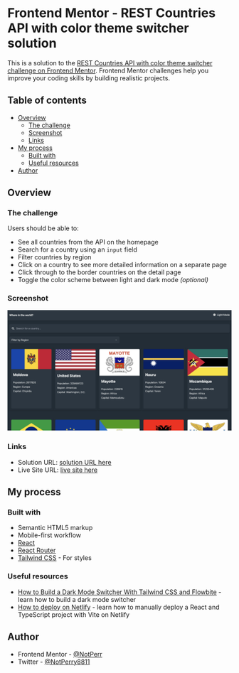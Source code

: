 # Frontend Mentor - REST Countries API with color theme switcher solution

This is a solution to the [REST Countries API with color theme switcher challenge on Frontend Mentor](https://www.frontendmentor.io/challenges/rest-countries-api-with-color-theme-switcher-5cacc469fec04111f7b848ca). Frontend Mentor challenges help you improve your coding skills by building realistic projects.

## Table of contents

- [Overview](#overview)
  - [The challenge](#the-challenge)
  - [Screenshot](#screenshot)
  - [Links](#links)
- [My process](#my-process)
  - [Built with](#built-with)
  - [Useful resources](#useful-resources)
- [Author](#author)

## Overview

### The challenge

Users should be able to:

- See all countries from the API on the homepage
- Search for a country using an `input` field
- Filter countries by region
- Click on a country to see more detailed information on a separate page
- Click through to the border countries on the detail page
- Toggle the color scheme between light and dark mode _(optional)_

### Screenshot

![](./screenshot.jpg)

### Links

- Solution URL: [solution URL here](https://www.frontendmentor.io/solutions/rest-countries-api-with-color-theme-switcher-solution-hecZsPKemc)
- Live Site URL: [live site here](https://664c815017df840b64275448--clinquant-creponne-853c9b.netlify.app/)

## My process

### Built with

- Semantic HTML5 markup
- Mobile-first workflow
- [React](https://reactjs.org/)
- [React Router](https://reactrouter.com/en/main)
- [Tailwind CSS](https://tailwindcss.com/) - For styles

### Useful resources

- [How to Build a Dark Mode Switcher With Tailwind CSS and Flowbite](https://www.freecodecamp.org/news/how-to-build-a-dark-mode-switcher-with-tailwind-css-and-flowbite/) - learn how to build a dark mode switcher
- [How to deploy on Netlify](https://www.freecodecamp.org/news/manually-deploy-a-react-and-typescript-project-on-netlify/) - learn how to manually deploy a React and TypeScript project with Vite on Netlify

## Author

- Frontend Mentor - [@NotPerr](https://www.frontendmentor.io/profile/NotPerr)
- Twitter - [@NotPerry8811](https://www.twitter.com/NotPerry8811)
